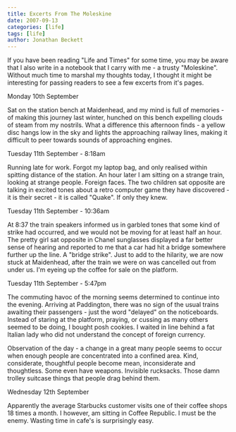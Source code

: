 ```yaml
---
title: Excerts From The Moleskine
date: 2007-09-13
categories: [life]
tags: [life]
author: Jonathan Beckett
---
```


If you have been reading "Life and Times" for some time, you may be aware that I also write in a notebook that I carry with me - a trusty "Moleskine". Without much time to marshal my thoughts today, I thought it might be interesting for passing readers to see a few excerts from it's pages.

Monday 10th September

Sat on the station bench at Maidenhead, and my mind is full of memories - of making this journey last winter, hunched on this bench expelling clouds of steam from my nostrils. What a difference this afternoon finds - a yellow disc hangs low in the sky and lights the approaching railway lines, making it difficult to peer towards sounds of approaching engines.

Tuesday 11th September - 8:18am

Running late for work. Forgot my laptop bag, and only realised within spitting distance of the station. An hour later I am sitting on a strange train, looking at strange people. Foreign faces. The two children sat opposite are talking in excited tones about a retro computer game they have discovered - it is their secret - it is called "Quake". If only they knew.

Tuesday 11th September - 10:36am

At 8:37 the train speakers informed us in garbled tones that some kind of strike had occurred, and we would not be moving for at least half an hour. The pretty girl sat opposite in Chanel sunglasses displayed a far better sense of hearing and reported to me that a car had hit a bridge somewhere further up the line. A "bridge strike". Just to add to the hilarity, we are now stuck at Maidenhead, after the train we were on was cancelled out from under us. I'm eyeing up the coffee for sale on the platform.

Tuesday 11th September - 5:47pm

The commuting havoc of the morning seems determined to continue into the evening. Arriving at Paddington, there was no sign of the usual trains awaiting their passengers - just the word "delayed" on the noticeboards. Instead of staring at the platform, praying, or cussing as many others seemed to be doing, I bought posh cookies. I waited in line behind a fat Italian lady who did not understand the concept of foreign currency.

Observation of the day - a change in a great many people seems to occur when enough people are concentrated into a confined area. Kind, considerate, thoughtful people become mean, inconsiderate and thoughtless. Some even have weapons. Invisible rucksacks. Those damn trolley suitcase things that people drag behind them.

Wednesday 12th September

Apparently the average Starbucks customer visits one of their coffee shops 18 times a month. I however, am sitting in Coffee Republic. I must be the enemy. Wasting time in cafe's is surprisingly easy.